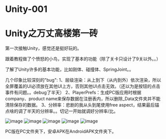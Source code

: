 # Unity-001

# Unity之万丈高楼第一砖

第一次接触Unity，感觉还是挺好玩的。

跟着教程做了个愤怒的小鸟，实现了基本的功能（除了关卡只设计了9关以外。。）

了解了Unity许多的基本功能，比如刚体、碰撞体、SpringJoint。。

几个印象比较深刻的"bug":
1、层级渲染：从上到下（从内到外）依次渲染，所以全屏覆盖的UI必须放在其他UI上方，否则其他UI点击无效。（还以为是按钮的点击事件有问题。。debug了半天）
2、PlayerPrefs：生成PC版应用时根据company、product name来保存数据在注册表内，所以删除_Data文件夹并不能清除保存的数据。
3、分辨率：悲剧的我从头到尾使用free aspect，结果最后锚点啥的调了半天的分辨率。。切记一开始就调好分辨率/比。

![image](http://github.com/HighwayWu/Unity-001/raw/master/AngerBirds/图片1.png)
![image](http://github.com/HighwayWu/Unity-001/raw/master/AngerBirds/图片2.png)
![image](http://github.com/HighwayWu/Unity-001/raw/master/AngerBirds/图片3.png)
![image](http://github.com/HighwayWu/Unity-001/raw/master/AngerBirds/图片4.png)
![image](http://github.com/HighwayWu/Unity-001/raw/master/AngerBirds/图片5.png)

PC版在PC文件夹下，安卓APK在AndroidAPK文件夹下。
